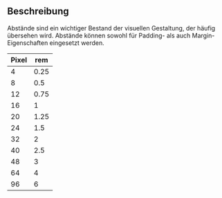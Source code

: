 ## Beschreibung
Abstände sind ein wichtiger Bestand der visuellen Gestaltung, der häufig übersehen wird. Abstände können sowohl für Padding- als auch Margin-Eigenschaften eingesetzt werden.

Pixel | rem
---|---
4  | 0.25  
8  | 0.5
12 | 0.75
16 | 1
20 | 1.25   
24 | 1.5   
32 | 2
40 | 2.5
48 | 3
64 | 4
96 | 6
